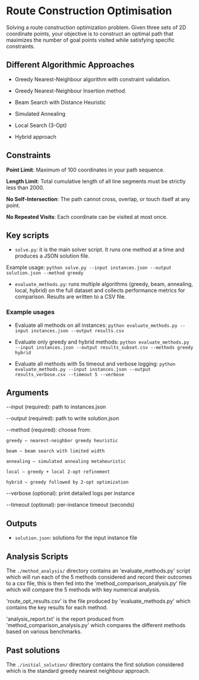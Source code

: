 # Route Construction Optimisation

Solving a route construction optimization problem. Given three sets of 2D coordinate points, your objective is to construct an optimal path that maximizes the number of goal points visited while satisfying specific constraints.

## Different Algorithmic Approaches

- Greedy Nearest-Neighbour algorithm with constraint validation.

- Greedy Nearest-Neighbour Insertion method.

- Beam Search with Distance Heuristic

- Simulated Annealing

- Local Search (3-Opt)

- Hybrid approach


## Constraints

**Point Limit**: Maximum of 100 coordinates in your path sequence.

**Length Limit**: Total cumulative length of all line segments must be strictly less than 2000.

**No Self-Intersection**: The path cannot cross, overlap, or touch itself at any point.

**No Repeated Visits**: Each coordinate can be visited at most once.

## Key scripts

- `solve.py`: it is the main solver script. It runs one method at a time and produces a JSON solution file.

Example usage: `python solve.py --input instances.json --output solution.json --method greedy`

- `evaluate_methods.py`: runs multiple algorithms (greedy, beam, annealing, local, hybrid) on the full dataset and collects performance metrics for comparison. Results are written to a CSV file.

### Example usages

- Evaluate all methods on all instances: `python evaluate_methods.py --input instances.json --output results.csv`

- Evaluate only greedy and hybrid methods: `python evaluate_methods.py --input instances.json --output results_subset.csv --methods greedy hybrid`

- Evaluate all methods with 5s timeout and verbose logging: `python evaluate_methods.py --input instances.json --output results_verbose.csv --timeout 5 --verbose`

## Arguments

--input (required): path to instances.json

--output (required): path to write solution.json

--method (required): choose from:

    greedy – nearest-neighbor greedy heuristic

    beam – beam search with limited width

    annealing – simulated annealing metaheuristic

    local – greedy + local 2-opt refinement

    hybrid – greedy followed by 2-opt optimization

--verbose (optional): print detailed logs per instance

--timeout (optional): per-instance timeout (seconds)

## Outputs

- `solution.json`: solutions for the input instance file

## Analysis Scripts

The `./method_analysis/` directory contains an 'evaluate_methods.py' script which will run each of the 5 methods considered and record their outcomes to a csv file, this is then fed into the 'method_comparison_analysis.py' file which will compare the 5 methods with key numerical analysis.

'route_opt_results.csv' is the file produced by 'evaluate_methods.py' which contains the key results for each method.

'analysis_report.txt' is the report produced from 'method_comparison_analysis.py'  which compares the different methods based on various benchmarks.

## Past solutions

The `./initial_solution/` directory contains the first solution considered which is the standard greedy nearest neighbour approach. 